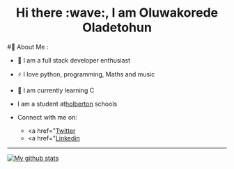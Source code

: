 <h1 align="center">Hi there :wave:, I am Oluwakorede Oladetohun</h1>

#:man: About Me :

- :speech_balloon: I am a full stack developer enthusiast

- :zap: I love python, programming, Maths and music

- :notebook: I am currently learning C

- I am a student at<a href="https://github.com/holbertonschool" target="blank">holberton</a> schools

- Connect with me on:
	- <a href="<a href="https://twitter.com/Kodieene" target="blank">Twitter</a>
	- <a href="<a href="https://www.linkedin.com/in/oluwakorede-emmanuel-oladetohun-1a89351a5/" target="blank">Linkedin</a>
	
---
[![My github stats](https://github-readme-stats.vercel.app/api?username=oladetohun1&count_private=true&show_icons=true&theme=radical&hide_rank=false)](https://github.com/anuraghazra/github-readme-stats)
